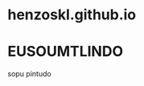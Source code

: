 # henzoskl.github.io
<!DOCTYPE html>
<html lang="en">
<head>
    <meta charset="UTF-8">
    <meta name="viewport" content="width=device-width, initial-scale=1.0">
    <title>Document</title>
</head>
<body>
    <h1>EUSOUMTLINDO</h1>
    <p>sopu pintudo</p>
</body>
</html>
